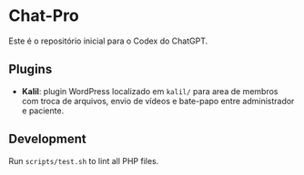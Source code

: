 # Chat-Pro

Este é o repositório inicial para o Codex do ChatGPT.

## Plugins

 - **Kalil**: plugin WordPress localizado em `kalil/` para area de membros com troca de arquivos, envio de vídeos e bate-papo entre administrador e paciente.

## Development
Run `scripts/test.sh` to lint all PHP files.


